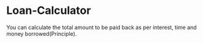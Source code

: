 # Loan-Calculator
You can calculate the total amount to be paid back as per interest, time and money borrowed(Principle).
